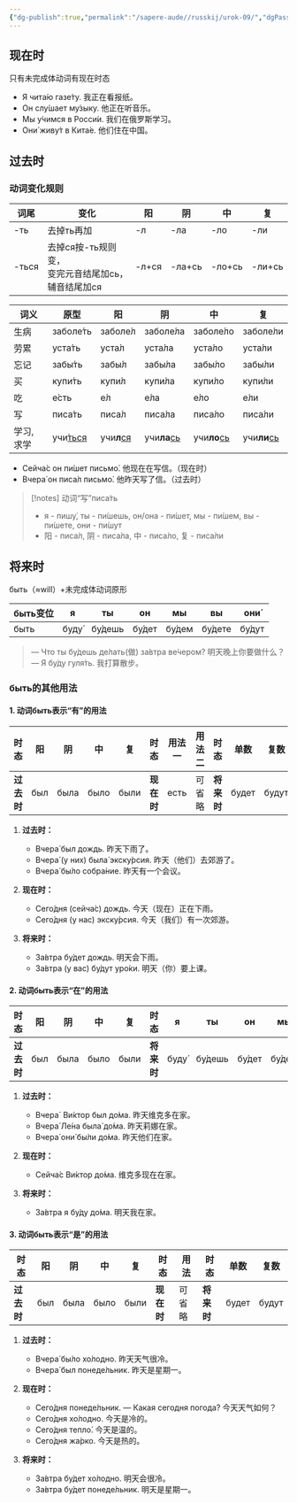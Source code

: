 ```yaml
---
{"dg-publish":true,"permalink":"/sapere-aude//russkij/urok-09/","dgPassFrontmatter":true}
---
```



## 现在时
只有未完成体动词有现在时态

- Я чита́ю газе́ту.  我正在看报纸。
- Он слу́шает му́зыку.  他正在听音乐。
- Мы у́чимся в Росси́и.  我们在俄罗斯学习。
- Они́ живу́т в Кита́е.  他们住在中国。

## 过去时
### 动词变化规则
| 词尾    | 变化                                      | 阳     | 阴      | 中      | 复      |
| ----- | --------------------------------------- | ----- | ------ | ------ | ------ |
| -ть   | 去掉ть再加                                  | -л    | -ла    | -ло    | -ли    |
| -ться | 去掉ся按-ть规则变，　<br>变完元音结尾加сь，　<br>辅音结尾加ся | -л+ся | -ла+сь | -ло+сь | -ли+сь |

| 词义     | 原型        | 阳        | 阴         | 中         | 复         |
| ------ | --------- | -------- | --------- | --------- | --------- |
| 生病     | заболе́ть | заболе́л | заболе́ла | заболе́ло | заболе́ли |
| 劳累     | уста́ть   | уста́л   | уста́ла   | уста́ло   | уста́ли   |
| 忘记     | забы́ть   | забы́л   | забы́ла   | забы́ло   | забы́ли   |
| 买      | купи́ть   | купи́л   | купи́ла   | купи́ло   | купи́ли   |
| 吃      | е́сть     | е́л      | е́ла      | е́ло      | е́ли      |
| 写      | писа́ть   | писа́л   | писа́ла   | писа́ло   | писа́ли   |
| 学习, 求学 | учи́<u>ться</u>  | учи**л**<u>ся</u>   | учи**ла**<u>сь</u>   | учи**ло**<u>сь</u>   | учи**ли**<u>сь</u>   |
- Сейча́с он пи́шет письмо́. 他现在在写信。（现在时）
- Вчера́ он писа́л письмо́. 他昨天写了信。（过去时）

>[!notes] 动词“写”писа́ть
>- я - пишу́, ты - пи́шешь, он/она - пи́шет, мы - пи́шем, вы - пи́шете, они - пи́шут
>- 阳 - писа́л, 阴 - писа́ла, 中 - писа́ло, 复 - писа́ли


## 将来时
быть（≈will）+未完成体动词原形

| быть变位 | я     | ты      | он     | мы     | вы      | они́   |
| ------ | ----- | ------- | ------ | ------ | ------- | ------ |
| быть   | буду́ | бу́дешь | бу́дет | бу́дем | бу́дете | бу́дут |

> — Что ты бу́дешь де́лать(做) за́втра ве́чером?  明天晚上你要做什么？
> — Я бу́ду гуля́ть.  我打算散步。

### быть的其他用法
#### 1. 动词быть表示“有”的用法

| 时态      | 阳   | 阴    | 中    | 复    | 时态      | 用法一  | 用法二 | 时态      | 单数    | 复数    |
| ------- | --- | ---- | ---- | ---- | ------- | ---- | --- | ------- | ----- | ----- |
| **过去时** | был | была | было | были | **现在时** | есть | 可省略 | **将来时** | будет | будут |
1. **过去时：**
	- Вчера́ был дождь.  昨天下雨了。
	- Вчера́ (у них) была́ экску́рсия.  昨天（他们）去郊游了。
	- Вчера́ бы́ло собра́ние.  昨天有一个会议。

3. **现在时：**
	- Сего́дня (сейча́с) дождь. 今天（现在）正在下雨。
	- Сего́дня (у нас) экску́рсия.  今天（我们）有一次郊游。

4. **将来时：**
	- За́втра бу́дет дождь.  明天会下雨。
	- За́втра (у вас) бу́дут уро́ки.  明天（你）要上课。

#### 2. 动词быть表示“在”的用法

| 时态      | 阳   | 阴    | 中    | 复    | 时态      | я     | ты      | он     | мы     | вы      | они́   | 时态      | 用法  |
| ------- | --- | ---- | ---- | ---- | ------- | ----- | ------- | ------ | ------ | ------- | ------ | ------- | --- |
| **过去时** | был | была | было | были | **将来时** | буду́ | бу́дешь | бу́дет | бу́дем | бу́дете | бу́дут | **现在时** | 可省略 |

1. **过去时：**
	- Вчера́  Ви́ктор был до́ма.  昨天维克多在家。
	- Вчера́ Ле́на была́ до́ма.  昨天莉娜在家。
	- Вчера́ они́ бы́ли до́ма.  昨天他们在家。

3. **现在时：**
	- Сейча́с Ви́ктор до́ма.  维克多现在在家。

4. **将来时：**
	- За́втра я бу́ду до́ма.  明天我在家。

#### 3. 动词быть表示“是”的用法

| 时态      | 阳   | 阴    | 中    | 复    | 时态      | 用法  | 时态      | 单数    | 复数    |
| ------- | --- | ---- | ---- | ---- | ------- | --- | ------- | ----- | ----- |
| **过去时** | был | была | было | были | **现在时** | 可省略 | **将来时** | будет | будут |

1. **过去时：**
	- Вчера́ бы́ло хо́лодно.  昨天天气很冷。
	- Вчера́ был понеде́льник.  昨天是星期一。

3. **现在时：**
	- Сего́дня понеде́льник. 
	— Какая сегодня погода?  今天天气如何？
	- Сего́дня хо́лодно.  今天是冷的。 
	- Сего́дня тепло́.  今天是温的。
	- Сего́дня жа́рко.  今天是热的。

5. **将来时：**
	- За́втра бу́дет хо́лодно.  明天会很冷。
	- За́втра бу́дет понеде́льник.  明天是星期一。
                

